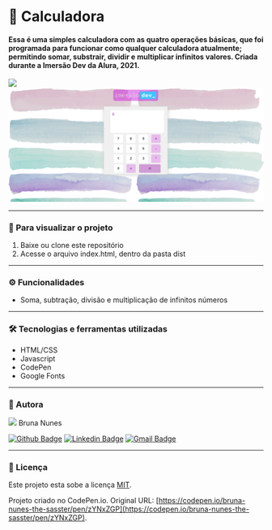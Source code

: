 # :1234: Calculadora

#### Essa é uma simples calculadora com as quatro operações básicas, que foi programada para funcionar como qualquer calculadora atualmente; permitindo somar, substrair, dividir e multiplicar infinitos valores. Criada durante a Imersão Dev da Alura, 2021.

<img src="https://www.alura.com.br/assets/img/imersoes/dev-2021/logo-imersao-mentalista.svg" width="180">
<img src="src/imgs/demonstracao.png">

---

### :eyes: Para visualizar o projeto
1. Baixe ou clone este repositório
2. Acesse o arquivo index.html, dentro da pasta dist

---

### ⚙️ Funcionalidades

- Soma, subtração, divisão e multiplicação de infinitos números

---

### 🛠 Tecnologias e ferramentas utilizadas
- HTML/CSS
- Javascript
- CodePen
- Google Fonts

---

### 🦸 Autora

<img src="https://unavatar.now.sh/github/bruna-nunes" width="100">
Bruna Nunes


[![Github Badge](https://img.shields.io/badge/-Github-000?style=flat-square&logo=Github&logoColor=white&link=https://github.com/bruna-nunes)](https://github.com/bruna-nunes)
[![Linkedin Badge](https://img.shields.io/badge/-LinkedIn-blue?style=flat-square&logo=Linkedin&logoColor=white&link=https://www.linkedin.com/in/bruna-nunes-b33b5a176/)](https://www.linkedin.com/in/bruna-nunes-b33b5a176/)
[![Gmail Badge](https://img.shields.io/badge/-Gmail-c14438?style=flat-square&logo=Gmail&logoColor=white&link=mailto:brunanunes997@gmail.com)](mailto:brunanunes997@gmail.com)

---

### 📝 Licença

Este projeto esta sobe a licença [MIT](./license.txt).
 
Projeto criado no CodePen.io. Original URL: [https://codepen.io/bruna-nunes-the-sasster/pen/zYNxZGP](https://codepen.io/bruna-nunes-the-sasster/pen/zYNxZGP).
